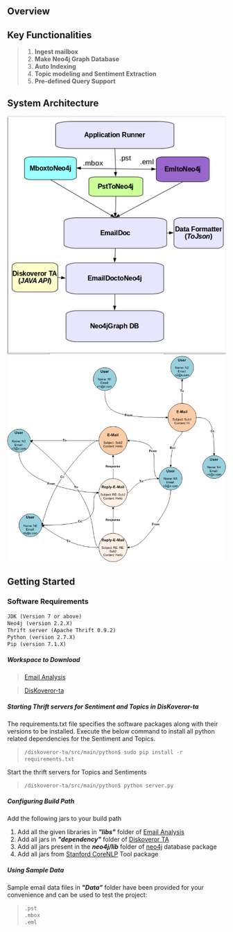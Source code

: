 ## **Overview**
## **Key Functionalities**



> 1. **Ingest mailbox**
> 2. **Make Neo4j Graph Database**
> 3. **Auto Indexing**
> 4. **Topic modeling and Sentiment Extraction**
> 5. **Pre-defined Query Support**

## **System Architecture**

![process flow diagram](flowchart.png)
![Neo4j DB architecture diagram](Arch2.png)

## **Getting Started**
### **Software Requirements**
    JDK (Version 7 or above)
    Neo4j (version 2.2.X)
    Thrift server (Apache Thrift 0.9.2)
    Python (version 2.7.X)
    Pip (version 7.1.X)

##### **_Workspace to Download_**
  > [Email Analysis](https://github.com/serendio-labs/email-analytics/archive/master.zip)

  > [DisKoveror-ta](https://github.com/serendio-labs/diskoveror-ta/archive/master.zip) 
##### **_Starting Thrift servers for Sentiment and Topics in DisKoveror-ta_**

The requirements.txt file specifies the software packages along with their versions to be installed. Execute the
below command to install all python related dependencies for the Sentiment and Topics.

>     /diskoveror-ta/src/main/python$ sudo pip install -r requirements.txt

Start the thrift servers for Topics and Sentiments 

>     /diskoveror-ta/src/main/python$ python server.py

##### **_Configuring Build Path_**

Add the following jars to your build path
1. Add all the given libraries in **_"libs"_** folder of [Email Analysis](https://github.com/serendio-labs/email-analytics/archive/master.zip)
2. Add all jars in **_"dependency"_** folder of [Diskoveror TA](https://github.com/serendio-labs/diskoveror-ta/archive/master.zip) 
3. Add all jars present in the **_neo4j/lib_** folder of [neo4j](http://neo4j.com/download/) database package
4. Add all jars from [Stanford CoreNLP](http://nlp.stanford.edu/software/corenlp.shtml#Download) Tool package

##### **_Using Sample Data_**

Sample email data files in **_"Data"_** folder have been provided for your convenience and can be used to test the project:
>     .pst
>     .mbox
>     .eml


